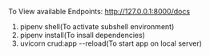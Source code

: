To View available Endpoints: http://127.0.0.1:8000/docs

1. pipenv shell(To activate subshell environment)
2. pipenv install(To insall dependencies)
3. uvicorn crud:app --reload(To start app on local server)


